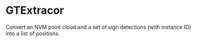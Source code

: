 # GTExtracor
Convert an NVM point cloud and a set of sign detections (with instance ID) into a list of positions. 
